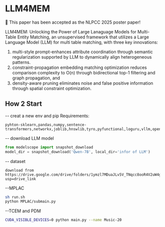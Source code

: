 
# LLM4MEM
🎉 This paper has been accepted as the NLPCC 2025 poster paper!

LLM4MEM: Unlocking the Power of Large Lanaguage Models for Multi-Table Entity Matching, an unsupervised framework that utilizes a Large Language Model (LLM) for multi table matching, with three key innovations: 
1) multi-style prompt-enhances attribute coordination through semantic regularization supported by LLM to dynamically align heterogeneous patterns.
2) constraint-propagation embedding matching optimization reduces comparison complexity to O(n) through bidirectional top-1 filtering and graph propagation, and 
3) density-aware pruning eliminates noise and false positive information through spatial constraint optimization.

## How 2 Start
--
creat a new env and pip Requirements:
```
pyhton-sklearn,pandas,numpy,sentence-transformers,networkx,joblib,hnswlib,tyro,pyfunctional,loguru,vllm,openAI,modelscope
```

-- download LLM model
```py
from modelscope import snapshot_download
model_dir = snapshot_download('Qwen-7B', local_dir='infor of LLM')
```
-- dataset
```
download from
https://drive.google.com/drive/folders/1ymzl7MDuaJLv5V_TNqcc8ooR4V2uW4g1?usp=drive_link
```
--MPLAC
```sh
sh run.sh
python MPLAC/submain.py
```
--TCEM and PDM
```bash
CUDA_VISIBLE_DEVICES=0 python main.py --name Music-20
```

